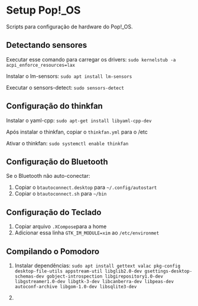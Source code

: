 # Setup Pop!_OS

Scripts para configuração de hardware do Pop!_OS.

## Detectando sensores

Executar esse comando para carregar os drivers: `sudo kernelstub -a acpi_enforce_resources=lax`

Instalar o lm-sensors: `sudo apt install lm-sensors`

Executar o sensors-detect: `sudo sensors-detect`

## Configuração do thinkfan

Instalar o yaml-cpp: `sudo apt-get install libyaml-cpp-dev`

Após instalar o thinkfan, copiar o `thinkfan.yml` para o /etc

Ativar o thinkfan: `sudo systemctl enable thinkfan` 

## Configuração do Bluetooth

Se o Bluetooth não auto-conectar:

1. Copiar o `btautoconnect.desktop` para `~/.config/autostart`
2. Copiar o `btautoconnect.sh` para `~/bin`

## Configuração do Teclado

1. Copiar arquivo `.XCompose`para a home
2. Adicionar essa linha `GTK_IM_MODULE=xim` ao `/etc/environmet`

## Compilando o Pomodoro

1. Instalar dependências: `sudo apt install gettext valac pkg-config desktop-file-utils appstream-util libglib2.0-dev gsettings-desktop-schemas-dev gobject-introspection libgirepository1.0-dev libgstreamer1.0-dev libgtk-3-dev libcanberra-dev libpeas-dev autoconf-archive libgom-1.0-dev libsqlite3-dev`

2. 
